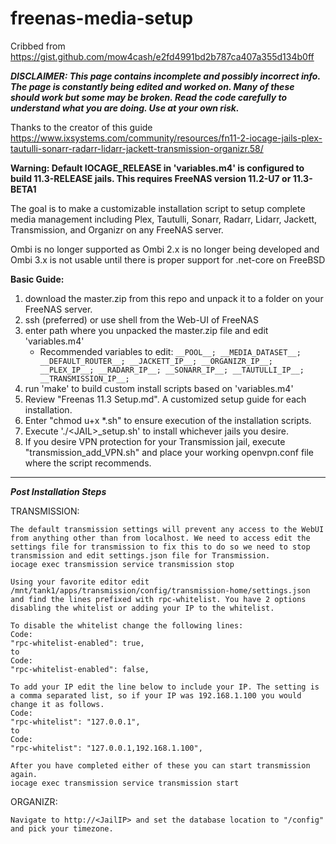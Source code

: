 # freenas-media-setup
Cribbed from https://gist.github.com/mow4cash/e2fd4991bd2b787ca407a355d134b0ff

***DISCLAIMER: This page contains incomplete and possibly incorrect info. The page is constantly being edited and worked on. Many of these should work but some may be broken. Read the code carefully to understand what you are doing.  Use at your own risk.***

Thanks to the creator of this guide https://www.ixsystems.com/community/resources/fn11-2-iocage-jails-plex-tautulli-sonarr-radarr-lidarr-jackett-transmission-organizr.58/

**Warning: Default __IOCAGE_RELEASE__ in 'variables.m4' is configured to build 11.3-RELEASE jails.  This requires FreeNAS version 11.2-U7 or 11.3-BETA1**

The goal is to make a customizable installation script to setup complete media management including Plex, Tautulli, Sonarr, Radarr, Lidarr, Jackett, Transmission, and Organizr on any FreeNAS server.

Ombi is no longer supported as Ombi 2.x is no longer being developed and Ombi 3.x is not usable until there is proper support for .net-core on FreeBSD


**Basic Guide:** 
1) download the master.zip from this repo and unpack it to a folder on your FreeNAS server.
2) ssh (preferred) or use shell from the Web-UI of FreeNAS
3) enter path where you unpacked the master.zip file and edit 'variables.m4'
    * Recommended variables to edit: 
                                    ```
                                     __POOL__;
                                     __MEDIA_DATASET__;
                                     __DEFAULT_ROUTER__;
                                     __JACKETT_IP__;
                                     __ORGANIZR_IP__;
                                     __PLEX_IP__;
                                     __RADARR_IP__;
                                     __SONARR_IP__;
                                     __TAUTULLI_IP__;
                                     __TRANSMISSION_IP__;
                                     ```
4) run 'make' to build custom install scripts based on 'variables.m4'
5) Review "Freenas 11.3 Setup.md".  A customized setup guide for each installation.
6) Enter "chmod u+x *.sh" to ensure execution of the installation scripts.
7) Execute '.\/\<JAIL\>_setup.sh' to install whichever jails you desire.
8) If you desire VPN protection for your Transmission jail, execute "transmission_add_VPN.sh" and place your working openvpn.conf file where the script recommends.

------
***Post Installation Steps***

TRANSMISSION:
```
The default transmission settings will prevent any access to the WebUI from anything other than from localhost. We need to access edit the settings file for transmission to fix this to do so we need to stop transmission and edit settings.json file for Transmission.
iocage exec transmission service transmission stop

Using your favorite editor edit /mnt/tank1/apps/transmission/config/transmission-home/settings.json and find the lines prefixed with rpc-whitelist. You have 2 options disabling the whitelist or adding your IP to the whitelist.

To disable the whitelist change the following lines:
Code:
"rpc-whitelist-enabled": true,
to
Code:
"rpc-whitelist-enabled": false,

To add your IP edit the line below to include your IP. The setting is a comma separated list, so if your IP was 192.168.1.100 you would change it as follows.
Code:
"rpc-whitelist": "127.0.0.1",
to
Code:
"rpc-whitelist": "127.0.0.1,192.168.1.100",

After you have completed either of these you can start transmission again.
iocage exec transmission service transmission start
```

ORGANIZR:
```
Navigate to http://<JailIP> and set the database location to "/config" and pick your timezone.
```
